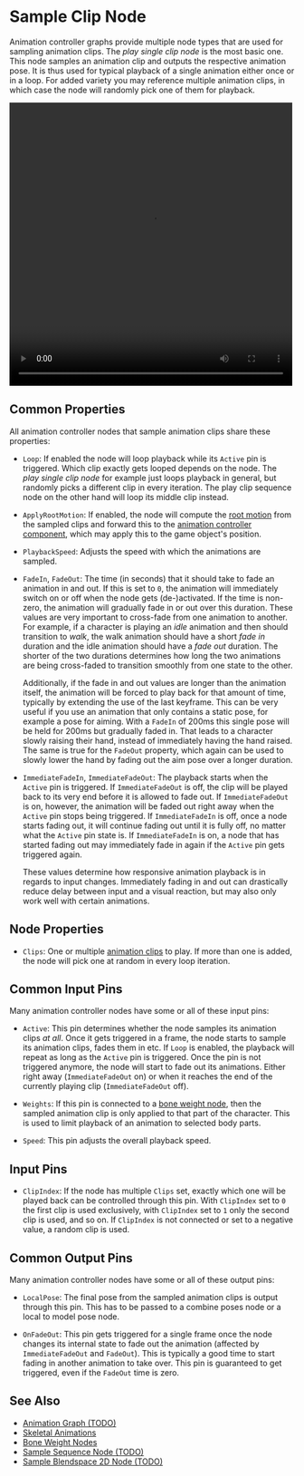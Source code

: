# Sample Clip Node

<!-- PAGE IS TODO -->
<!-- TODO THIS PAGE IS OUTDATED -->

Animation controller graphs provide multiple node types that are used for sampling animation clips. The *play single clip node* is the most basic one. This node samples an animation clip and outputs the respective animation pose. It is thus used for typical playback of a single animation either once or in a loop. For added variety you may reference multiple animation clips, in which case the node will randomly pick one of them for playback.

<video src="../../media/skeletal-anim.webm" width="500" height="500" autoplay loop></video>

## Common Properties

All animation controller nodes that sample animation clips share these properties:

* `Loop`: If enabled the node will loop playback while its `Active` pin is triggered. Which clip exactly gets looped depends on the node. The *play single clip node* for example just loops playback in general, but randomly picks a different clip in every iteration. The play clip sequence node on the other hand will loop its middle clip instead.

* `ApplyRootMotion`: If enabled, the node will compute the [root motion](../root-motion.md) from the sampled clips and forward this to the [animation controller component](animation-controller-component.md), which may apply this to the game object's position.

* `PlaybackSpeed`: Adjusts the speed with which the animations are sampled.

* `FadeIn`, `FadeOut`: The time (in seconds) that it should take to fade an animation in and out. If this is set to `0`, the animation will immediately switch on or off when the node gets (de-)activated. If the time is non-zero, the animation will gradually fade in or out over this duration. These values are very important to cross-fade from one animation to another. For example, if a character is playing an *idle* animation and then should transition to *walk*, the walk animation should have a short *fade in* duration and the idle animation should have a *fade out* duration. The shorter of the two durations determines how long the two animations are being cross-faded to transition smoothly from one state to the other.

  Additionally, if the fade in and out values are longer than the animation itself, the animation will be forced to play back for that amount of time, typically by extending the use of the last keyframe. This can be very useful if you use an animation that only contains a static pose, for example a pose for aiming. With a `FadeIn` of 200ms this single pose will be held for 200ms but gradually faded in. That leads to a character slowly raising their hand, instead of immediately having the hand raised. The same is true for the `FadeOut` property, which again can be used to slowly lower the hand by fading out the aim pose over a longer duration.

* `ImmediateFadeIn`, `ImmediateFadeOut`: The playback starts when the `Active` pin is triggered. If `ImmediateFadeOut` is off, the clip will be played back to its very end before it is allowed to fade out. If `ImmediateFadeOut` is on, however, the animation will be faded out right away when the `Active` pin stops being triggered. If `ImmediateFadeIn` is off, once a node starts fading out, it will continue fading out until it is fully off, no matter what the `Active` pin state is. If `ImmediateFadeIn` is on, a node that has started fading out may immediately fade in again if the `Active` pin gets triggered again.

  These values determine how responsive animation playback is in regards to input changes. Immediately fading in and out can drastically reduce delay between input and a visual reaction, but may also only work well with certain animations.

## Node Properties

* `Clips`: One or multiple [animation clips](../animation-clip-asset.md) to play. If more than one is added, the node will pick one at random in every loop iteration.

## Common Input Pins

Many animation controller nodes have some or all of these input pins:

* `Active`: This pin determines whether the node samples its animation clips *at all*. Once it gets triggered in a frame, the node starts to sample its animation clips, fades them in etc. If `Loop` is enabled, the playback will repeat as long as the `Active` pin is triggered. Once the pin is not triggered anymore, the node will start to fade out its animations. Either right away (`ImmediateFadeOut` on) or when it reaches the end of the currently playing clip (`ImmediateFadeOut` off).

* `Weights`: If this pin is connected to a [bone weight node](anim-nodes-bone-weights.md), then the sampled animation clip is only applied to that part of the character. This is used to limit playback of an animation to selected body parts.

* `Speed`: This pin adjusts the overall playback speed.

## Input Pins

* `ClipIndex`: If the node has multiple `Clips` set, exactly which one will be played back can be controlled through this pin. With `ClipIndex` set to `0` the first clip is used exclusively, with `ClipIndex` set to `1` only the second clip is used, and so on. If `ClipIndex` is not connected or set to a negative value, a random clip is used.

## Common Output Pins

Many animation controller nodes have some or all of these output pins:

* `LocalPose`: The final pose from the sampled animation clips is output through this pin. This has to be passed to a combine poses node or a local to model pose node.

* `OnFadeOut`: This pin gets triggered for a single frame once the node changes its internal state to fade out the animation (affected by `ImmediateFadeOut` and `FadeOut`). This is typically a good time to start fading in another animation to take over. This pin is guaranteed to get triggered, even if the `FadeOut` time is zero.

## See Also

* [Animation Graph (TODO)](animation-graph-overview.md)
* [Skeletal Animations](../skeletal-animation-overview.md)
* [Bone Weight Nodes](anim-nodes-bone-weights.md)
* [Sample Sequence Node (TODO)](anim-nodes-sample-sequence.md)
* [Sample Blendspace 2D Node (TODO)](anim-nodes-blendspace2d.md)
